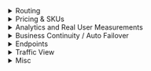 <details> 
  <summary>Routing</summary>
  
# Traffic Manager Routing
https://docs.microsoft.com/en-us/azure/traffic-manager/traffic-manager-routing-methods
  
There are **six routing methods available**
1. Priority - use when you have 1 primary, 1 secondary location to route to
1. Weighted - load balance based on user-defined weights
1. Performance - geographic least latency / closest
1. Geographic - use for compliance w local laws. **Generally not recommended - use nested profiles instead**
1. Multivalue - returns multiple DNS entries to end user. Use if you want a customer to be able to choose IPv4/IPv6 endpoint for same resource (i.e. it gives option for both to end user)
1. Subnet - route specific users to specific endpoints

**What can TM route?** - anything on public internet; not usable within a vnet/private network

**Sticky sessions?** - this is DNS so no. Besides, th source IP received by TM is the Recursive DNS service, not the customer/end user

**What is a nested profile and why?**
  - MSFT recommends against Geographic routing and prefers nested routes [in this FAQ document](https://docs.microsoft.com/en-us/azure/traffic-manager/traffic-manager-faqs)
  - Why? 
      - A region can be assigned to only one endpoint within a profile if it is using the geographic routing method.
      - If that endpoint is unavailable, Traffic Manager does not failover to another endpoint 
      - Nested profiles mitigate this by allowing both geographic routing but multiple endpoints + auto failover
</details>


<details>
  <summary>Pricing & SKUs</summary>

</details>  

<details>
  <summary>Analytics and Real User Measurements</summary>
  
# Analytics and RUM
https://docs.microsoft.com/en-us/azure/traffic-manager/traffic-manager-faqs#real-user-measurements
 
**What is Real User Measurements?** - social latency; customers data tracked to speed up future queries

**What routing profiles support this?** - Only performance routing

**Where do I enable?** - Subscription level, not TM

**How?** - Embed javascript generated by TM into web app
 
</details>  

<details>
  <summary>Business Continuity / Auto Failover</summary>
  
**Can TM survive region failure?** - Yes. Your responsibility though to deploy the resources for the endpoints in multiple regions
  
# High Availability / DR / BC w Traffic Manager

https://docs.microsoft.com/en-us/azure/traffic-manager/traffic-manager-routing-methods#priority

Use **Priority Traffic-Routing Method**

> The Traffic Manager profile contains a prioritized list of service endpoints. **By default, Traffic Manager sends all traffic to the primary (highest-priority) endpoint** 
> **If the primary endpoint is not available, Traffic Manager routes the traffic to the second endpoint**
> If both the primary and secondary endpoints are not available, the traffic goes to the third, and so on. 
< Availability of the endpoint is based on the configured status (enabled or disabled) and the ongoing endpoint monitoring.

![x](https://docs.microsoft.com/en-us/azure/traffic-manager/media/traffic-manager-routing-methods/priority.png)
  
**Want to deploy 2 VMs - can TM auto-failover if one fails?** - Yes with a *failover routing policy*  
</details>  

<details>
  <summary>Endpoints</summary>
  
# Endpoints
https://docs.microsoft.com/en-us/azure/traffic-manager/traffic-manager-faqs#traffic-manager-endpoints
  
**What can I use - IP? DNS name?** - 3 thngs:
- CNAME that points to a DNS name w IPv4 (A record) or IPv6 (AAAA)
- IPv4 - must mark endpoint as **External**
- IPv6 - must mark endpoint as **External**
  
**Can I use Traffic Manager with endpoints from multiple subscriptions?** - No

**Can I use TM w deployment slots?** - Yes

**Does Traffic Manager support IPv6 endpoints?** - Yes, w a caveat. Traffic Manager does not currently provide IPv6-addressable *name servers* but, as long as the name server has IPv4 endpoint, the name server can return IPv6 to end user

**Healthcheck?** - https://docs.microsoft.com/en-us/azure/traffic-manager/traffic-manager-faqs#traffic-manager-endpoint-monitoring
- Portal, REST API, PowerShell, and Azure CLI
- Azure Monitor has graphical show

**Healthcheck use https?** - Yes but no cert. validation

**Healthcheck in header?** - Yes, https host headers defined at the profile level in TM

**Alert on healthcheck fail?** - Azure Monitor

</details>  


<details>
  <summary>Traffic View</summary>
  
# Traffic View
https://docs.microsoft.com/en-us/azure/traffic-manager/traffic-manager-faqs#traffic-view

**What?** - It uses the queries received by Traffic Manager and the network latency intelligence tables that the service maintains to provide you with the following:
- The **regions from** where your users are connecting to your endpoints in Azure.
- The **volume** of users connecting from these regions.
- The Azure **regions to** which they are getting routed to.
- Their **latency** experience to these Azure regions.
This information is available for you to consume through **geographical map** overlay and **tabular views** in the portal in addition to being available as **raw data** for you to download.

</details>  

<details>
  <summary>Misc</summary>
  
**Move - have existing TM and want to move {public IP, web app, app svc plan, etc}?** - Delete endpoints, move resource, add endpoint
  
**Resource groups and TM** - TM is global, not location-specific but it requires a resource group which is location-specific.
</details>  
